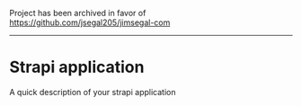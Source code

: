 Project has been archived in favor of https://github.com/jsegal205/jimsegal-com

---

# Strapi application

A quick description of your strapi application
